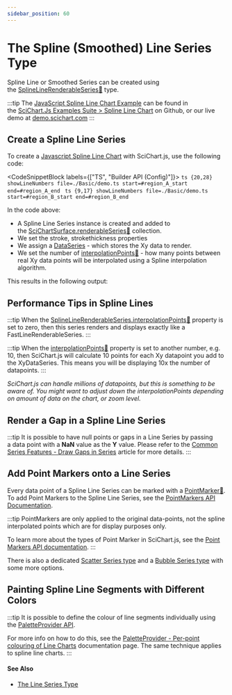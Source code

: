 ```yaml
---
sidebar_position: 60
---
```


# The Spline (Smoothed) Line Series Type

Spline Line or Smoothed Series can be created using the [SplineLineRenderableSeries:blue_book:](https://www.scichart.com/documentation/js/current/typedoc/classes/splinelinerenderableseries.html) type.

:::tip
The [JavaScript Spline Line Chart Example](https://demo.scichart.com/javascript/spline-line-chart) can be found in the [SciChart.Js Examples Suite > Spline Line Chart](https://github.com/ABTSoftware/SciChart.JS.Examples/tree/master/Examples/src/components/Examples/Charts2D/BasicChartTypes/SplineLineChart) on Github, or our live demo at [demo.scichart.com](https://demo.scichart.com/javascript/spline-line-chart)
:::

<ChartFromSciChartDemo 
    src="https://www.scichart.com/demo/iframe/spline-line-chart" 
    title="Spline Line Chart"
/>

Create a Spline Line Series 
---------------------------

To create a [Javascript Spline Line Chart](https://demo.scichart.com/javascript-spline-line-chart) with SciChart.js, use the following code:

<CodeSnippetBlock labels={["TS", "Builder API (Config)"]}>
    ```ts {20,28} showLineNumbers file=./Basic/demo.ts start=#region_A_start end=#region_A_end
    ```
    ```ts {9,17} showLineNumbers file=./Basic/demo.ts start=#region_B_start end=#region_B_end
    ```
</CodeSnippetBlock>

In the code above:

*   A Spline Line Series instance is created and added to the [SciChartSurface.renderableSeries:blue_book:](https://www.scichart.com/documentation/js/current/typedoc/classes/scichartsurface.html#renderableseries) collection.
*   We set the stroke, strokethickness properties
*   We assign a [DataSeries](/docs/2d-charts/chart-types/data-series-api/data-series-api-overview) - which stores the Xy data to render.
*   We set the number of [interpolationPoints:blue_book:](https://www.scichart.com/documentation/js/current/typedoc/classes/splinelinerenderableseries.html#interpolationpoints) - how many points between real Xy data points will be interpolated using a Spline interpolation algorithm.

This results in the following output:

<LiveDocSnippet name="./Basic/demo" />

Performance Tips in Spline Lines
--------------------------------

:::tip
When the [SplineLineRenderableSeries.interpolationPoints:blue_book:](https://www.scichart.com/documentation/js/current/typedoc/classes/splinelinerenderableseries.html#interpolationpoints) property is set to zero, then this series renders and displays exactly like a FastLineRenderableSeries.
:::

:::tip
When the [interpolationPoints:blue_book:](https://www.scichart.com/documentation/js/current/typedoc/classes/splinelinerenderableseries.html#interpolationpoints) property is set to another number, e.g. 10, then SciChart.js will calculate 10 points for each Xy datapoint you add to the XyDataSeries. This means you will be displaying 10x the number of datapoints.
:::

_SciChart.js can handle millions of datapoints, but this is something to be aware of. You might want to adjust down the interpolationPoints depending on amount of data on the chart, or zoom level._

Render a Gap in a Spline Line Series
------------------------------------

:::tip
It is possible to have null points or gaps in a Line Series by passing a data point with a **NaN** value as the **Y** value. Please refer to the [Common Series Features - Draw Gaps in Series](/docs/2d-charts/chart-types/common-series-apis/drawing-gaps) article for more details.
:::

Add Point Markers onto a Line Series
------------------------------------

Every data point of a Spline Line Series can be marked with a [PointMarker:blue_book:](https://www.scichart.com/documentation/js/current/typedoc/classes/baserenderableseries.html#pointmarker). To add Point Markers to the Spline Line Series, see the [PointMarkers API Documentation](/docs/2d-charts/chart-types/common-series-apis/drawing-point-markers).

:::tip
PointMarkers are only applied to the original data-points, not the spline interpolated points which are for display purposes only.

To learn more about the types of Point Marker in SciChart.js, see the [Point Markers API documentation](/docs/2d-charts/chart-types/common-series-apis/drawing-point-markers).
:::

There is also a dedicated [Scatter Series type](/docs/2d-charts/chart-types/xy-scatter-renderable-series) and a [Bubble Series type](/docs/2d-charts/chart-types/fast-bubble-renderable-series) with some more options.

Painting Spline Line Segments with Different Colors
---------------------------------------------------

:::tip
It is possible to define the colour of line segments individually using the [PaletteProvider API](/docs/2d-charts/chart-types/palette-provider-api/palette-provider-api-overview).

For more info on how to do this, see the [PaletteProvider - Per-point colouring of Line Charts](/docs/2d-charts/chart-types/palette-provider-api/fast-line-renderable-series) documentation page. The same technique applies to spline line charts.
:::

#### See Also

* [The Line Series Type](/docs/2d-charts/chart-types/fast-line-renderable-series)